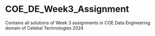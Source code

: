 # COE_DE_Week3_Assignment
Contains all solutions of Week 3 assignments in COE Data Engineering domain of Celebal Technologies 2024
